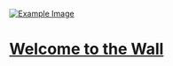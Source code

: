 
[![Example Image](https://the-wall-1.gitbook.io/thewall.buzz/ "Welcome to the Wall")](https://635713028-files.gitbook.io/~/files/v0/b/gitbook-x-prod.appspot.com/o/spaces%2FYdaqrHJjwLU4EuzfmoYh%2Fuploads%2Fhzy4M7Qz9XCTc5SON0tU%2Fwall%20intro.jpg?alt=media&token=9e576a2d-5b7b-45fe-9fec-6f927b7db1bc "Welcome to the Wall")

# [Welcome to the Wall](https://app.gitbook.com/o/Gm4XmCXCMGv0y2CLIG4k/s/YdaqrHJjwLU4EuzfmoYh/)
